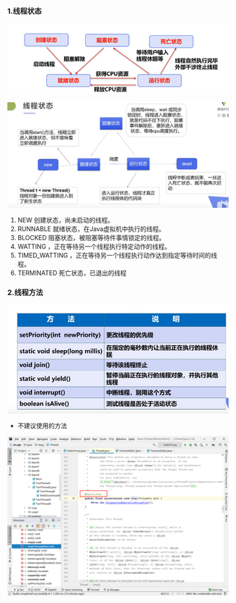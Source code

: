 ### 1.线程状态

![image-20200309114209726](08.线程的5大状态.assets/image-20200309114209726.png)



![image-20200309114354522](08.线程的5大状态.assets/image-20200309114354522.png)

1. NEW 创建状态，尚未启动的线程。
2. RUNNABLE 就绪状态，在Java虚拟机中执行的线程。
3. BLOCKED 阻塞状态，被阻塞等待件事情锁定的线程。
4. WATTING ，正在等待另一个线程执行特定动作的线程。
5. TIMED_WATTING ，正在等待另一个线程执行动作达到指定等待时间的线程。
6. TERMINATED 死亡状态，已退出的线程

### 2.线程方法

![image-20200309114514353](08.线程的5大状态.assets/image-20200309114514353.png)



* 不建议使用的方法

![image-20200309114713863](08.线程的5大状态.assets/image-20200309114713863.png)


